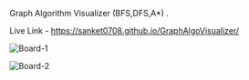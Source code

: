 Graph Algorithm Visualizer (BFS,DFS,A*) .

Live Link - https://sanket0708.github.io/GraphAlgoVisualizer/

![Board-1](https://user-images.githubusercontent.com/93979254/201484456-63d77d8e-3685-4646-832a-57141ae76b59.png)

![Board-2](https://user-images.githubusercontent.com/93979254/201484460-7a8ec751-a94c-4a16-9ff3-53806e8469e1.png)


